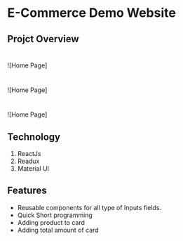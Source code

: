 # E-Commerce Demo Website

## Projct Overview
#
![Home Page]
#
![Home Page]
#
![Home Page]


## **Technology**

1. ReactJs
2. Readux
3. Material UI

## **Features**

* Reusable components for all type of Inputs fields.
* Quick Short programming 
* Adding product to card
* Adding total amount of card

